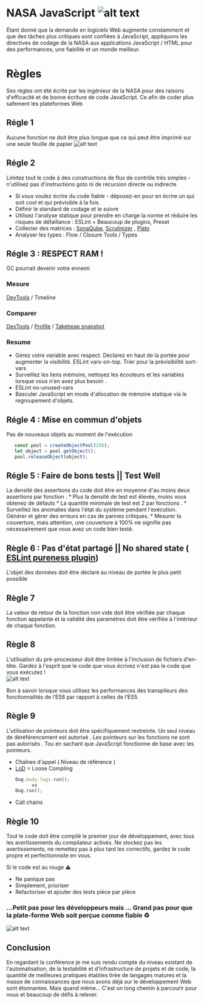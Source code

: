 
# NASA JavaScript     ![alt text](https://www.nasa.gov/sites/all/themes/custom/nasatwo/images/nasa-logo.svg)
  Étant donné que la demande en logiciels Web augmente constamment et que des tâches plus critiques sont confiées à JavaScript, appliquons les directives de codage de la NASA aux applications JavaScript / HTML pour des performances, une fiabilité et un monde meilleur.

# Règles
  Ses règles ont été écrite par les ingénieur de la NASA pour des raisons d'efficacité et de bonne écriture de code JavaScript. Ce afin de coder plus safement les plateformes Web 
  ## Régle 1
   Aucune fonction ne doit être plus longue que ce qui peut être imprimé sur une seule feuille de papier
     ![alt text](https://media.makeameme.org/created/papers-papers-everywhere-89ovrp.jpg)
  
  ## Régle 2
  Limitez tout le code à des constructions de flux de contrôle très simples - n'utilisez pas d'instructions goto ni de récursion directe ou indirecte
  * Si vous voulez écrire du code fiable - déposez-en pour en écrire un qui soit cool et qui prévisible à la fois.
  * Définir le standard de codage et le suivre 
  * Utilisez l'analyse statique pour prendre en charge la norme et réduire les risques de défaillance : ESLint + Beaucoup de plugins, Preset
  * Collecter des matrices : [SonaQube](https://www.sonarqube.org/), [Scrutinizer](https://scrutinizer-ci.com/) , [Plato](https://github.com/es-analysis/plato)
  * Analyser les types : Flow / Closure Tools / Types
  
  ## Régle 3 : RESPECT RAM ! 
   GC pourrait devenir votre ennemi
   ### Mesure
   [DevTools]() / Timeline
   ### Comparer
   [DevTools]() / [Profile]() / [Takeheap snapshot]()
  ### Resume 
   * Gérez votre variable avec respect. Déclarez en haut de la portée pour augmenter la visibilité. ESLint vars-on-top. Trier pour la prévisibilité sort-vars
   *  Surveillez les liens mémoire, nettoyez les écouteurs et les variables lorsque vous n'en avez plus besoin .
   * ESLint no-unused-vars
   *  Basculer JavaScript en mode d'allocation de mémoire statique via le regroupement d'objets.
   
   ## Régle 4 : Mise en commun d'objets
   Pas de nouveaux objets au moment de l'exécution    
   ```javaScript
      const pool = createObjectPool(256);
      let object = pool.getObject();
      pool.releaseObject(object);
   ```
   ## Régle 5 : Faire de bons tests || Test Well
   La densité des assertions du code doit être en moyenne d'au moins deux assertions par fonction . 
    * Plus la densité de test est élevée, moins vous obtenez de défauts
    * La quantité minimale de test est 2 par fonctions .
    * Surveillez les anomalies dans l'état du système pendant l'exécution. Générer et gérer des erreurs en cas de pannes critiques.
    * Mesurer la couverture, mais attention, une couverture à 100% ne signifie pas nécessairement que vous avez un code bien testé.
    
  ## Règle 6 : Pas d'état partagé || No shared state ( [ESLint pureness plugin](https://github.com/rom-melnyk/eslint-plugin-pureness))
   L'objet des données doit être déclaré au niveau de portée le plus petit possible
   
  ## Règle 7
   La valeur de retour de la fonction non vide doit être vérifiée par chaque fonction appelante et la validité des paramètres doit être vérifiée à l'intérieur de chaque fonction.
   
  ## Règle 8 
   L'utilisation du pré-processeur doit être limitée à l'inclusion de fichiers d'en-tête. Gardez à l'esprit que le code que vous écrivez n'est pas le code que vous exécutez !  
![alt text](https://media.giphy.com/media/d3mlE7uhX8KFgEmY/giphy.gif)

Bon à savoir lorsque vous utilisez les performances des transpileurs des fonctionnalités de l’ES6 par rapport à celles de l’ES5.
  ## Règle 9 
 L'utilisation de pointeurs doit être spécifiquement restreinte. Un seul niveau de déréférencement est autorisé .   Les pointeurs sur les fonctions ne sont pas autorisés . Tou en sachant que JavaScript fonctionne de base avec les pointeurs.
 * Chaînes d'appel ( Niveau de référence )
 * [LoD](https://en.wikipedia.org/wiki/Level_of_detail) = Loose Compling
      ```javaScript
      Dog.body.legs.run();
            vs
      Dog.run();
   ```
 * Call chains
 ## Règle 10
 
  Tout le code doit être compilé le premier jour de développement, avec tous les avertissements du compilateur activés.  Ne stockez pas les avertissements, ne remettez pas à plus tard les correctifs, gardez le code propre et perfectionniste en vous.
  
  Si le code est au rouge ⚠️
   * Ne panique pas
   * Simplement, prioriser
   * Refactoriser et ajouter des tests pièce par pièce


 ### ...Petit pas pour les développeurs mais ... Grand pas pour que la plate-forme Web soit perçue comme fiable ♻️
 ![alt text](https://img.purch.com/w/660/aHR0cDovL3d3dy5zcGFjZS5jb20vaW1hZ2VzL2kvMDAwLzA3Ny85NDgvb3JpZ2luYWwvbW9vbi1sYW5kaW5nLmpwZw==)
 
 ## Conclusion
  En regardant la conférence je me suis rendu compte du niveau existant de l'automatisation, de la testabilité et d’infrastructure de projets et de code, la quantité de meilleures pratiques établies tirée de langages matures et la masse de connaissances que nous avons déjà sur le développement Web sont étonnantes. Mais quand même… C'est un long chemin à parcourir pour nous et beaucoup de défis à relever.
